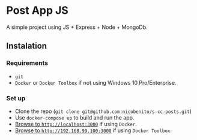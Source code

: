 # Post App JS

A simple project using JS + Express + Node + MongoDb.

## Instalation

### Requirements

* `git`
* `Docker` or `Docker Toolbox` if not using Windows 10 Pro/Enterprise.

### Set up

* Clone the repo (`git clone git@github.com:nicobenito/s-cc-posts.git`)
* Use `docker-compose up` to build and run the app.
* [Browse to `http://localhost:3000`](http://localhost:3000) if using `Docker`.
* [Browse to `http://192.168.99.100:3000`](http://192.168.99.100:3000) if using `Docker Toolbox`.